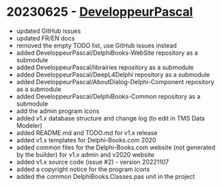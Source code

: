 # 20230625 - [DeveloppeurPascal](https://github.com/DeveloppeurPascal)

* updated GitHub issues
* updated FR/EN docs
* removed the empty TODO list, use GitHub issues instead
* added DeveloppeurPascal/DelphiBooks-WebSite repository as a submodule
* added DeveloppeurPascal/librairies repository as a submodule
* added DeveloppeurPascal/DeepL4Delphi repository as a submodule
* added DeveloppeurPascal/AboutDialog-Delphi-Component repository as a submodule
* added DeveloppeurPascal/DelphiBooks-Common repository as a submodule
* add the admin program icons
* added v1.x database structure and change log (to edit in TMS Data Modeler)
* added README.md and TODO.md for v1.x release
* added v1.x templates for Delphi-Books.com 2020
* added common files for the Delphi-Books.com website (not generated by the builder) for v1.x admin and v2020 website
* added v1.x source code (issue #2) - version 20221107
* added a copyright notice for the program icons
* added the common DelphiBooks.Classes.pas unit in the project
